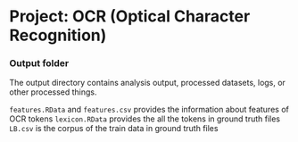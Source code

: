 # Project: OCR (Optical Character Recognition) 

### Output folder

The output directory contains analysis output, processed datasets, logs, or other processed things.

`features.RData` and `features.csv` provides the information about features of OCR tokens
`lexicon.RData` provides the all the tokens in ground truth files
`LB.csv` is the corpus of the train data in ground truth files
